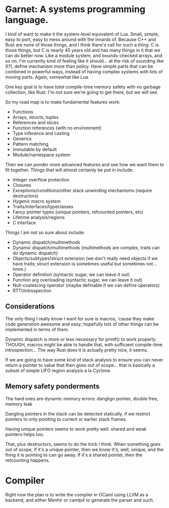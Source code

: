 # Garnet: A systems programming language.

I kind of want to make it the system-level equivalent of Lua.  Small,
simple, easy to port, easy to mess around with the innards of.
Because C++ and Rust are none of those things, and I think there's
call for such a thing.  C is those things, but C is nearly 45 years
old and has many things in it that we can do better now.  Like a
module system, and bounds-checked arrays, and so on.  I'm currently
kind of feeling like it should... at the risk of sounding like X11,
define mechanism more than policy.  Have simple parts that can be
combined in powerful ways, instead of having complex systems
with lots of moving parts.  Again, somewhat like Lua.

One key goal is to have *total* compile-time memory safety with no
garbage collection, like Rust.  I'm not sure we're going to get there,
but we will see.

So my road map is to make fundamental features work:

* Functions
* Arrays, structs, tuples
* References and slices
* Function references (with no environment)
* Type inference and casting
* Generics
* Pattern matching
* Immutable by default
* Module/namespace system

Then we can ponder more advanced features and see how we want them to
fit together.  Things that will almost certainly be put in include:

* Integer overflow protection
* Closures
* Exceptions/conditions/other stack unwinding mechanisms (require
  destructors)
* Hygenic macro system
* Traits/interfaces/typeclasses
* Fancy pointer types (unique pointers, refcounted pointers, etc)
* Lifetime analysis/regions
* C interface



Things I am not so sure about include:

* Dynamic dispatch/multimethods
* Dynamic dispatch/multimethods (multimethods are complex, traits can do dynamic dispatch)
* Objects/subtypes/struct extension (we don't really need objects if we have traits; struct
extension is sometimes useful but sometimes not...  hmm.)
* Operator definition (syntactic sugar, we can leave it out)
* Function arg overloading (syntactic sugar, we can leave it out)
* Null-coalescing operator (maybe definable if we can define operators)
* RTTI/introspection

## Considerations

The only thing I really know I want for sure is macros, 'cause they
make code generation awesome and easy; hopefully lots
of other things can be implemented in terms of them.

Dynamic dispatch is more or less necessary for printf() to work
properly.  THOUGH, macros might be able to handle that, with
sufficient compile-time introspection...  The way Rust does it is
actually pretty nice, it seems.

If we are going to have some kind of stack analysis to ensure you can
never return a pointer to value that then goes out of scope...  that
is basically a subset of simple LIFO region analysis a la Cyclone.

## Memory safety ponderments

The hard ones are dynamic memory errors: danglign pointer, double free, memory leak

Dangling pointers in the stack can be detected statically, if we restrict pointers to only pointing to current or
earlier stack frames.

Having unique pointers seems to work pretty well.  shared and weak pointers helps too.

That, plus destructors, seems to do the trick I think.  When something goes out of scope, if it's a unique pointer,
then we know it's, well, unique, and the thing it is pointing to can go away.  If it's a shared pointer, then the
refcounting happens.

# Compiler

Right now the plan is to write the compiler in OCaml using LLVM as a
backend, and either Menhir or camlp4 to generate the parser and such.  

